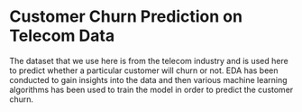 # Customer Churn Prediction on Telecom Data
The dataset that we use here is from the telecom industry and is used here to predict whether a particular customer will churn or not. EDA has been conducted to gain insights into the data and then 
various machine learning algorithms has been used to train the model in order to predict the customer churn.

